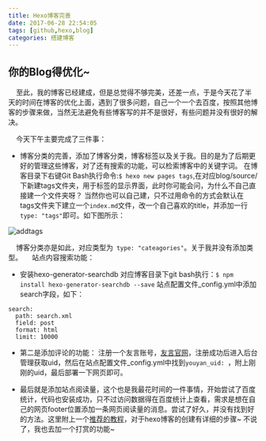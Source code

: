 ```yaml
---
title: Hexo博客完善
date: 2017-06-28 22:54:05
tags: [github,hexo,blog]
categories: 搭建博客
---
```


## 你的Blog得优化~
&nbsp;&nbsp;&nbsp;&nbsp;至此，我的博客已经建成，但是总觉得不够完美，还差一点，于是今天花了半天的时间在博客的优化上面，遇到了很多问题，自己一个一个去百度，按照其他博客的步骤来做，当然无法避免有些博客写的并不是很好，有些问题并没有很好的解决。
<!-- more -->
&nbsp;&nbsp;&nbsp;&nbsp;今天下午主要完成了三件事：
- 博客分类的完善，添加了博客分类，博客标签以及关于我。目的是为了后期更好的管理这些博客，对了还有搜索的功能，可以检索博客中的关键字词。
在博客目录下右键Git Bash执行命令:` $ hexo new pages tags `,在对应blog/source/下新建tags文件夹，用于标签的显示界面，此时你可能会问，为什么不自己直接建一个文件夹呀？ 当然你也可以自己建，只不过用命令的方式会默认在tags文件夹下建立一个`index.md`文件，改一个自己喜欢的title，并添加一行 ` type: "tags" `即可。如下图所示：

![addtags](http://hexoblog-1253306922.cosgz.myqcloud.com/photo2017/addtags.jpg)

&nbsp;&nbsp;&nbsp;&nbsp;博客分类亦是如此，对应类型为` type: "cateagories"`。关于我并没有添加类型。
&nbsp;&nbsp;&nbsp;&nbsp;站点内容搜索功能：
- 安装hexo-generator-searchdb
对应博客目录下git bash执行：`$ npm install hexo-generator-searchdb --save`
站点配置文件_config.yml中添加search字段，如下：
```
search:
  path: search.xml
  field: post
  format: html
  limit: 10000
```


- 第二是添加评论的功能：
 注册一个友言账号，[友言官网](http://www.uyan.cc/)，注册成功后进入后台管理获取uid，然后在站点配置文件_config.yml中找到`youyan_uid: `，附上刚刚的uid，最后部署一下网页即可。

- 最后就是添加站点阅读量，这个也是我最花时间的一件事情，开始尝试了百度统计，代码也安装成功，只不过访问数据得在百度统计上查看，需求是想在自己的网页footer位置添加一条网页阅读量的消息。尝试了好久，并没有找到好的方法。这里附上一个[推荐的教程](http://www.qingpingshan.com/jianzhan/cms/233565.html)，对于hexo博客的创建有详细的步骤~ 不说了，我也去加一个打赏的功能~




